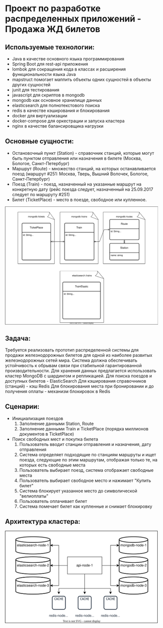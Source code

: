 # Проект по разработке распределенных приложений - Продажа ЖД билетов

## Используемые технологии:
- Java в качестве основного языка программирования
- Spring Boot для rest-api приложения
- lombok для сокращения кода в классах и расширения функциональности языка Java
- mapstruct помогает маппить объекты одних сущностей в объекты других сущностей
- junit для тестирования
- javascript для скриптов в mongodb
- mongodb как основное хранилище данных
- elasticsearch для полнотекстового поиска
- redis в качестве кэширования и блокирования
- docker для виртуализации
- docker-compose для оркестрации и запуска кластера
- nginx в качестве балансировщика нагрузки
## Основные сущности:
- Остановочный пункт (Station) - справочник станций, которые могут быть пунктом отправления или назначения в билете (Москва, Бологое, Санкт-Петербург)
- Маршрут (Route) - множество станций, на которых останавливается поезд (маршрут #251: Москва, Тверь, Вышний Волочек, Бологое, Санкт-Петербург)
- Поезд (Train) - поезд, назначенный на указанные маршрут на конкретную дату (рейс поезда следует, назначенный на 25.09.2017  следует по маршруту #251)
- Билет (TicketPlace) - место в поезде, свободное или купленное.

![ERD](src/main/resources/ERD.svg)

## Задача:
Требуется реализовать прототип распределенной системы для продажи железнодорожных билетов для одной из наиболее развитых железнодорожных сетей мира. Система должна обеспечивать устойчивость к обрывам связи при стабильной гарантированной производительности.
Для хранения данных предлагается использовать кластер MongoDB с шардингом и репликацией.
Для поиска поездов и доступных билетов - ElasticSearch
Для кэширования справочников (станций) - кэш Redis
Для блокирования места при бронировании и до получения оплаты - механизм блокировок в Redis

## Сценарии:
*  Инициализация поездов 
   1. Заполнение данными Station, Route
   2. Заполнение данными Train и TicketPlace (порядка миллионов документов в TicketPlace)
*  Поиск свободных мест и покупка билета
   1. Пользователь вводит станции отправления и назначения, дату отправления
   2. Система определяет подходящие по станциям маршруты и ищет поезда, следующие по этим маршрутам, отображая только те, на которых есть свободные места
   3. Пользователь выбирает поезд, система отображает свободные места
   4. Пользователь выбирает свободное место и нажимает "Купить билет"
   5. Система блокирует указанное место до символической "велиоплаты"
   6. Пользователь оплачивает билет
   7. Система помечает билет как купленные и снимает блокировку

## Архитектура кластера:
![architecture.svg](src/main/resources/architecture.svg)